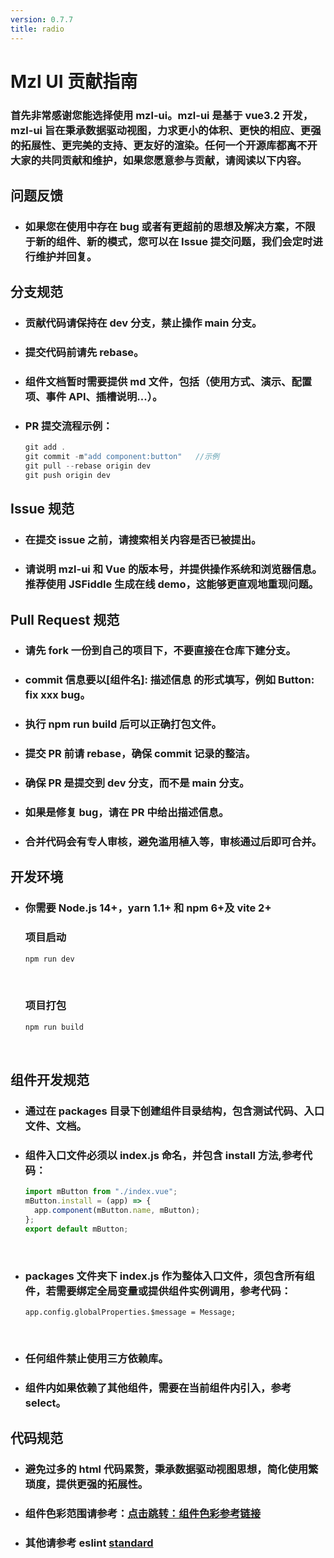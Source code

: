 ```yaml
---
version: 0.7.7
title: radio
---
```


# Mzl UI 贡献指南

### 首先非常感谢您能选择使用 mzl-ui。mzl-ui 是基于 vue3.2 开发，mzl-ui 旨在秉承数据驱动视图，力求更小的体积、更快的相应、更强的拓展性、更完美的支持、更友好的渲染。任何一个开源库都离不开大家的共同贡献和维护，如果您愿意参与贡献，请阅读以下内容。

## 问题反馈

- ### 如果您在使用中存在 bug 或者有更超前的思想及解决方案，不限于新的组件、新的模式，您可以在 Issue 提交问题，我们会定时进行维护并回复。

## 分支规范

- ### 贡献代码请保持在 dev 分支，禁止操作 main 分支。
- ### 提交代码前请先 rebase。
- ### 组件文档暂时需要提供 md 文件，包括（使用方式、演示、配置项、事件 API、插槽说明...）。
- ### PR 提交流程示例：

  ```javascript
  git add .
  git commit -m"add component:button"   //示例
  git pull --rebase origin dev
  git push origin dev
  ```

## Issue 规范

- ### 在提交 issue 之前，请搜索相关内容是否已被提出。
- ### 请说明 mzl-ui 和 Vue 的版本号，并提供操作系统和浏览器信息。推荐使用 JSFiddle 生成在线 demo，这能够更直观地重现问题。

## Pull Request 规范

- ### 请先 fork 一份到自己的项目下，不要直接在仓库下建分支。
- ### commit 信息要以[组件名]: 描述信息 的形式填写，例如 Button: fix xxx bug。
- ### 执行 npm run build 后可以正确打包文件。
- ### 提交 PR 前请 rebase，确保 commit 记录的整洁。
- ### 确保 PR 是提交到 dev 分支，而不是 main 分支。
- ### 如果是修复 bug，请在 PR 中给出描述信息。
- ### 合并代码会有专人审核，避免滥用植入等，审核通过后即可合并。

## 开发环境

- ### 你需要 Node.js 14+，yarn 1.1+ 和 npm 6+及 vite 2+

  ### 项目启动

  ```javascript
  npm run dev
  ```

  <br/>

  ### 项目打包

  ```javascript
  npm run build
  ```

  <br/>

## 组件开发规范

- ### 通过在 packages 目录下创建组件目录结构，包含测试代码、入口文件、文档。
- ### 组件入口文件必须以 index.js 命名，并包含 install 方法,参考代码：
  ```javascript
  import mButton from "./index.vue";
  mButton.install = (app) => {
    app.component(mButton.name, mButton);
  };
  export default mButton;
  ```
  <br/>
- ### packages 文件夹下 index.js 作为整体入口文件，须包含所有组件，若需要绑定全局变量或提供组件实例调用，参考代码：
  ```
  app.config.globalProperties.$message = Message;
  ```
  <br/>
- ### 任何组件禁止使用三方依赖库。
- ### 组件内如果依赖了其他组件，需要在当前组件内引入，参考 select。

## 代码规范

- ### 避免过多的 html 代码累赘，秉承数据驱动视图思想，简化使用繁琐度，提供更强的拓展性。
- ### 组件色彩范围请参考：[点击跳转：组件色彩参考链接](https://mzlui.codeym.com/#/mzlui/color)
- ### 其他请参考 eslint [standard](https://github.com/standard/standard/blob/master/RULES.md#javascript-standard-style)
<br/>
<br/>
<br/>
